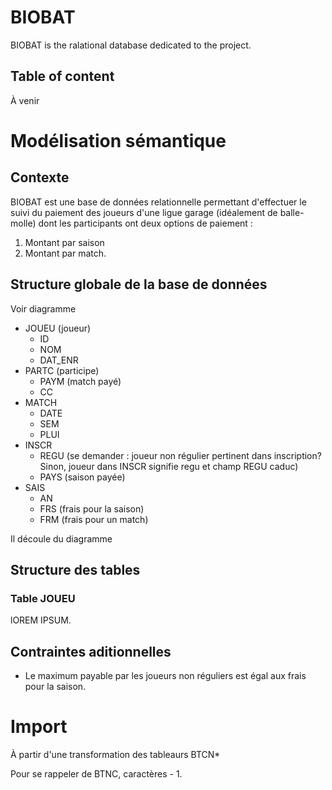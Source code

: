# BIOBAT
BIOBAT is the ralational database dedicated to the project.

## Table of content
À venir

# Modélisation sémantique
## Contexte
BIOBAT est une base de données relationnelle permettant d'effectuer le suivi du paiement des joueurs d'une ligue garage (idéalement de balle-molle) dont les participants ont deux options de paiement :
1. Montant par saison
1. Montant par match.

## Structure globale de la base de données
Voir diagramme

- JOUEU (joueur)
  - ID
  - NOM
  - DAT_ENR
- PARTC (participe)
  - PAYM (match payé)
  - CC
- MATCH
  - DATE
  - SEM
  - PLUI 
- INSCR
  - REGU (se demander : joueur non régulier pertinent dans inscription? Sinon, joueur dans INSCR signifie regu et champ REGU caduc)
  - PAYS (saison payée)
- SAIS
  - AN
  - FRS (frais pour la saison)
  - FRM (frais pour un match)

Il découle du diagramme 

## Structure des tables
### Table JOUEU
lOREM IPSUM.


## Contraintes aditionnelles

- Le maximum payable par les joueurs non réguliers est égal aux frais pour la saison.

# Import

À partir d'une transformation des tableaurs BTCN*

Pour se rappeler de BTNC, caractères - 1.
